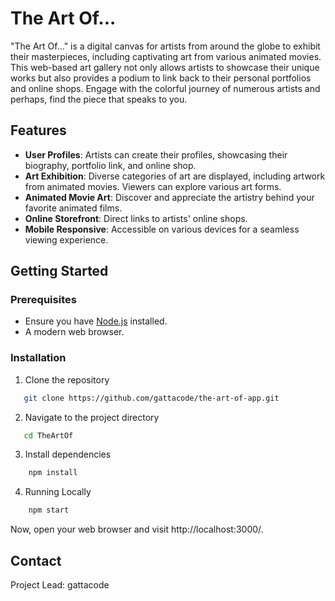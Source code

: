 # The Art Of...

"The Art Of..." is a digital canvas for artists from around the globe to exhibit their masterpieces, including captivating art from various animated movies. This web-based art gallery not only allows artists to showcase their unique works but also provides a podium to link back to their personal portfolios and online shops. Engage with the colorful journey of numerous artists and perhaps, find the piece that speaks to you.

## Features

- **User Profiles**: Artists can create their profiles, showcasing their biography, portfolio link, and online shop.
- **Art Exhibition**: Diverse categories of art are displayed, including artwork from animated movies. Viewers can explore various art forms.
- **Animated Movie Art**: Discover and appreciate the artistry behind your favorite animated films.
- **Online Storefront**: Direct links to artists' online shops.
- **Mobile Responsive**: Accessible on various devices for a seamless viewing experience.

## Getting Started

### Prerequisites

- Ensure you have [Node.js](https://nodejs.org/) installed.
- A modern web browser.

### Installation

1. Clone the repository

```bash
   git clone https://github.com/gattacode/the-art-of-app.git
```

2. Navigate to the project directory

```bash
   cd TheArtOf
```

3. Install dependencies
```bash
    npm install
```

4. Running Locally
```bash
    npm start
```
Now, open your web browser and visit http://localhost:3000/.

## Contact
Project Lead: gattacode